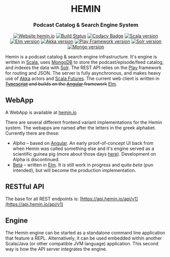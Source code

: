 <h1 align="center">
  HEMIN
</h1>

<h3 align="center">
  Podcast Catalog & Search Engine System
</h3>

<div align="center">
  
[![Website hemin.io](https://img.shields.io/website-up-down-green-red/https/hemin.io.svg)](https://hemin.io/) [![Build Status](https://travis-ci.org/mpgirro/hemin.png)](https://travis-ci.org/mpgirro/hemin) [![Codacy Badge](https://api.codacy.com/project/badge/Grade/ff3dc225fed34b90867f2a6acb352452)](https://www.codacy.com/app/mpgirro/hemin?utm_source=github.com&amp;utm_medium=referral&amp;utm_content=mpgirro/hemin&amp;utm_campaign=Badge_Grade) [![Scala version](https://img.shields.io/badge/scala-2.12-blue.svg)](https://www.scala-lang.org/download/2.12.0.html) [![Elm version](https://img.shields.io/badge/elm-0.19-blue.svg)](https://github.com/elm/compiler/blob/master/upgrade-docs/0.19.md) [![Akka version](https://img.shields.io/badge/akka-2.5-blue.svg)](https://akka.io/blog/news/2017/04/13/akka-2.5.0-released) [![Play Framework version](https://img.shields.io/badge/play-2.6-blue.svg)](https://www.playframework.com/documentation/2.6.x/Highlights26) [![Solr version](https://img.shields.io/badge/solr-7.5-blue.svg)](https://lucene.apache.org/solr/guide/7_5/index.html) [![Mongo version](https://img.shields.io/badge/mongo-4.0-blue.svg)](https://docs.mongodb.com/manual/release-notes/4.0/)

</div>



<!--[![GitHub release](https://img.shields.io/github/release/mpgirro/hemin.svg)](https://github.com/mpgirro/hemin/releases/)-->


Hemin is a podcast catalog & search engine infrastructure. It's engine is written in [Scala](https://www.scala-lang.org), uses [MongoDB](https://www.mongodb.com) to store the podcast/episode/feed catalog, and indexes the data with [Solr](http://lucene.apache.org/solr/). The REST API relies on the [Play](https://www.playframework.com) framework for routing and JSON. The server is fully asynchronous, and makes heavy use of [Akka](https://akka.io) actors and [Scala Futures](https://docs.scala-lang.org/overviews/core/futures.html). The current web client is written in ~~[Typescript](https://www.typescriptlang.org) and builds on the [Angular](https://angular.io) framework~~ [Elm](https://elm-lang.org).


## WebApp


A WebApp is available at [hemin.io](https://hemin.io)

There are several different frontend variant implementations for the Hemin system. The webapps are named after the letters in the greek alphabet. Currently there are these:

  * _Alpha_ &ndash; based on [Angular](https://angular.io). An early proof-of-concept UI back from when Hemin was called something else and it's engine served as a scientific guinea pig (more about those days [here](https://github.com/mpgirro/dipl)). Development on Alpha is discontinued. <!--The API compatibility is outdated. -->
  * [Beta](beta) &ndash; written in [Elm](https://elm-lang.org). It is still work in progress and quite *beta* (pun intended), but will become the production implementation.
  <!--
  * [Gamma](web/gamma) &ndash; proposition of a [React](https://reactjs.org) based implementation.  
  * [Delta](web/delta) &ndash; proposition of a [VueJS](https://vuejs.org) based implementation. 
  -->


## RESTful API


The base for all REST endpoints is: [https://api.hemin.io/api/v1](https://api.hemin.io/api/v1)


## Engine 


The Hemin engine can be started as a standalone command line application that feature a REPL. Alternatively, it can be used embedded within another Scala/Java (or other compatible JVM language) application. This second way is how the API server integrates the engine.

